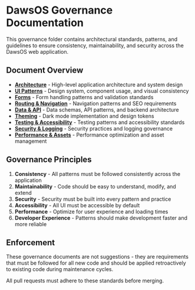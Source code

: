 # DawsOS Governance Documentation

This governance folder contains architectural standards, patterns, and guidelines to ensure consistency, maintainability, and security across the DawsOS web application.

## Document Overview

- **[Architecture](./architecture.md)** - High-level application architecture and system design
- **[UI Patterns](./ui-patterns.md)** - Design system, component usage, and visual consistency
- **[Forms](./forms.md)** - Form handling patterns and validation standards
- **[Routing & Navigation](./routing-and-nav.md)** - Navigation patterns and SEO requirements
- **[Data & API](./data-and-api.md)** - Data schemas, API patterns, and backend architecture
- **[Theming](./theming.md)** - Dark mode implementation and design tokens
- **[Testing & Accessibility](./testing-and-accessibility.md)** - Testing patterns and accessibility standards
- **[Security & Logging](./security-and-logging.md)** - Security practices and logging governance
- **[Performance & Assets](./performance-and-assets.md)** - Performance optimization and asset management

## Governance Principles

1. **Consistency** - All patterns must be followed consistently across the application
2. **Maintainability** - Code should be easy to understand, modify, and extend
3. **Security** - Security must be built into every pattern and practice
4. **Accessibility** - All UI must be accessible by default
5. **Performance** - Optimize for user experience and loading times
6. **Developer Experience** - Patterns should make development faster and more reliable

## Enforcement

These governance documents are not suggestions - they are requirements that must be followed for all new code and should be applied retroactively to existing code during maintenance cycles.

All pull requests must adhere to these standards before merging.